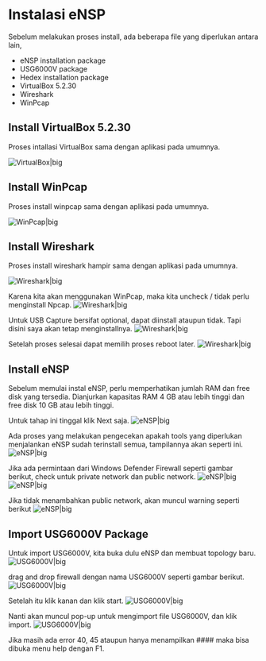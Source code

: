 # Instalasi eNSP
Sebelum melakukan proses install, ada beberapa file yang diperlukan antara lain,
* eNSP installation package
* USG6000V package
* Hedex installation package
* VirtualBox 5.2.30
* Wireshark
* WinPcap

## Install VirtualBox 5.2.30
Proses intallasi VirtualBox sama dengan aplikasi pada umumnya.

![VirtualBox|big](images/install-virtualbox-5.2.30-1.png)

## Install WinPcap
Proses install winpcap sama dengan aplikasi pada umumnya.

![WinPcap|big](images/install-winpcap-1.png)

## Install Wireshark
Proses install wireshark hampir sama dengan aplikasi pada umumnya.

![Wireshark|big](images/install-wireshark-1.png)

Karena kita akan menggunakan WinPcap, maka kita uncheck / tidak perlu menginstall Npcap.
![Wireshark|big](images/install-wireshark-2.png)

Untuk USB Capture bersifat optional, dapat diinstall ataupun tidak. Tapi disini saya akan tetap menginstallnya.
![Wireshark|big](images/install-wireshark-3.png)

Setelah proses selesai dapat memilih proses reboot later.
![Wireshark|big](images/install-wireshark-4.png)

## Install eNSP
Sebelum memulai instal eNSP, perlu memperhatikan jumlah RAM dan free disk yang tersedia. Dianjurkan kapasitas RAM 4 GB atau lebih tinggi dan free disk 10 GB atau lebih tinggi.

Untuk tahap ini tinggal klik Next saja.
![eNSP|big](images/install-ensp-1.png)

Ada proses yang melakukan pengecekan apakah tools yang diperlukan menjalankan eNSP sudah terinstall semua, tampilannya akan seperti ini.
![eNSP|big](images/install-ensp-2.png)

Jika ada permintaan dari Windows Defender Firewall seperti gambar berikut, check untuk private network dan public network.
![eNSP|big](images/install-ensp-3.png)
![eNSP|big](images/install-ensp-4.png)

Jika tidak menambahkan public network, akan muncul warning seperti berikut
![eNSP|big](images/install-ensp-5.png)

## Import USG6000V Package
Untuk import USG6000V, kita buka dulu eNSP dan membuat topology baru.
![USG6000V|big](images/import-usg6000v-1.png)

drag and drop firewall dengan nama USG6000V seperti gambar berikut.
![USG6000V|big](images/import-usg6000v-2.png)

Setelah itu klik kanan dan klik start.
![USG6000V|big](images/import-usg6000v-3.png)

Nanti akan muncul pop-up untuk mengimport file USG6000V, dan klik import.
![USG6000V|big](images/import-usg6000v-4.png)

Jika masih ada error 40, 45 ataupun hanya menampilkan #### maka bisa dibuka menu help dengan F1.